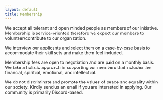 ```yaml
---
layout: default
title: Membership
---
```


We accept all tolerant and open minded people as members of our initiative. Membership is service-oriented therefore we expect our members to volunteer/contribute to our organization.

We interview our applicants and select them on a case-by-case basis to accommodate their skill sets and make them feel included.

Membership fees are open to negotiation and are paid on a monthly basis. We take a holistic approach in supporting our members that includes the financial, spiritual, emotional, and intellectual. 

We do not discriminate and promote the values of peace and equality within our society. Kindly send us an email if you are interested in applying. Our community is primarily Discord-based. 
